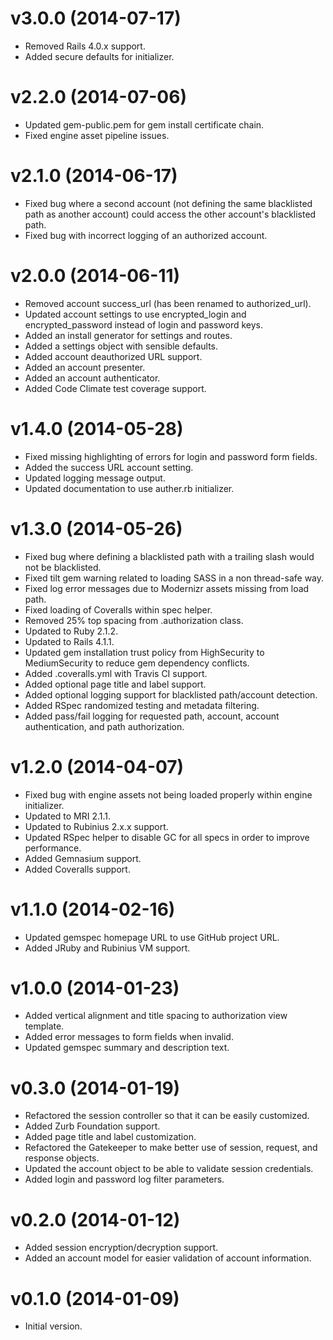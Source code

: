 # v3.0.0 (2014-07-17)

* Removed Rails 4.0.x support.
* Added secure defaults for initializer.

# v2.2.0 (2014-07-06)

* Updated gem-public.pem for gem install certificate chain.
* Fixed engine asset pipeline issues.

# v2.1.0 (2014-06-17)

* Fixed bug where a second account (not defining the same blacklisted path as another account) could access the
  other account's blacklisted path.
* Fixed bug with incorrect logging of an authorized account.

# v2.0.0 (2014-06-11)

* Removed account success_url (has been renamed to authorized_url).
* Updated account settings to use encrypted_login and encrypted_password instead of login and password keys.
* Added an install generator for settings and routes.
* Added a settings object with sensible defaults.
* Added account deauthorized URL support.
* Added an account presenter.
* Added an account authenticator.
* Added Code Climate test coverage support.

# v1.4.0 (2014-05-28)

* Fixed missing highlighting of errors for login and password form fields.
* Added the success URL account setting.
* Updated logging message output.
* Updated documentation to use auther.rb initializer.

# v1.3.0 (2014-05-26)

* Fixed bug where defining a blacklisted path with a trailing slash would not be blacklisted.
* Fixed tilt gem warning related to loading SASS in a non thread-safe way.
* Fixed log error messages due to Modernizr assets missing from load path.
* Fixed loading of Coveralls within spec helper.
* Removed 25% top spacing from .authorization class.
* Updated to Ruby 2.1.2.
* Updated to Rails 4.1.1.
* Updated gem installation trust policy from HighSecurity to MediumSecurity to reduce gem dependency conflicts.
* Added .coveralls.yml with Travis CI support.
* Added optional page title and label support.
* Added optional logging support for blacklisted path/account detection.
* Added RSpec randomized testing and metadata filtering.
* Added pass/fail logging for requested path, account, account authentication, and path authorization.

# v1.2.0 (2014-04-07)

* Fixed bug with engine assets not being loaded properly within engine initializer.
* Updated to MRI 2.1.1.
* Updated to Rubinius 2.x.x support.
* Updated RSpec helper to disable GC for all specs in order to improve performance.
* Added Gemnasium support.
* Added Coveralls support.

# v1.1.0 (2014-02-16)

* Updated gemspec homepage URL to use GitHub project URL.
* Added JRuby and Rubinius VM support.

# v1.0.0 (2014-01-23)

* Added vertical alignment and title spacing to authorization view template.
* Added error messages to form fields when invalid.
* Updated gemspec summary and description text.

# v0.3.0 (2014-01-19)

* Refactored the session controller so that it can be easily customized.
* Added Zurb Foundation support.
* Added page title and label customization.
* Refactored the Gatekeeper to make better use of session, request, and response objects.
* Updated the account object to be able to validate session credentials.
* Added login and password log filter parameters.

# v0.2.0 (2014-01-12)

* Added session encryption/decryption support.
* Added an account model for easier validation of account information.

# v0.1.0 (2014-01-09)

* Initial version.
